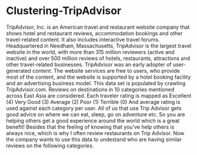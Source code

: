 # Clustering-TripAdvisor
TripAdvisor, Inc. is an American travel and restaurant website company that shows hotel and restaurant reviews, accommodation bookings and other travel-related content.
It also includes interactive travel forums. Headquartered in Needham, Massachusetts, TripAdvisor is the largest travel website in the world, with more than 315 million reviewers (active and inactive) and over 500 million reviews of hotels, restaurants, attractions and other travel-related businesses. 
TripAdvisor was an early adopter of user-generated content. The website services are free to users, who provide most of the content, and the website is supported by a hotel booking facility and an advertising business model. This data set is populated by crawling TripAdvisor.com. Reviews on destinations in 10 categories mentioned across East Asia are considered. 
Each traveler rating is mapped as Excellent (4) Very Good (3) Average (2) Poor (1) Terrible (0) And average rating is used against each category per user. All of us that use Trip Advisor gets good advice on where we can eat, sleep, go on adventure etc. So you are helping others get a good experience around the world which is a great benefit! Besides that the feeling of knowing that you've help others is always nice, which is why I often review restaurants on Trip Advisor. Now the company wants to use this data to undestand who are having similar reviews on the following categories.
